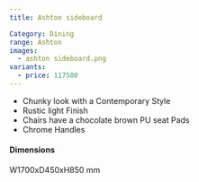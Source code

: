 ```yaml
---
title: Ashton sideboard

Category: Dining
range: Ashton
images:
  - ashton sideboard.png
variants:
  - price: 117500
---
```


* Chunky look with a Contemporary Style
* Rustic light Finish
* Chairs have a chocolate brown PU seat Pads
* Chrome Handles

#### Dimensions

W1700xD450xH850 mm
